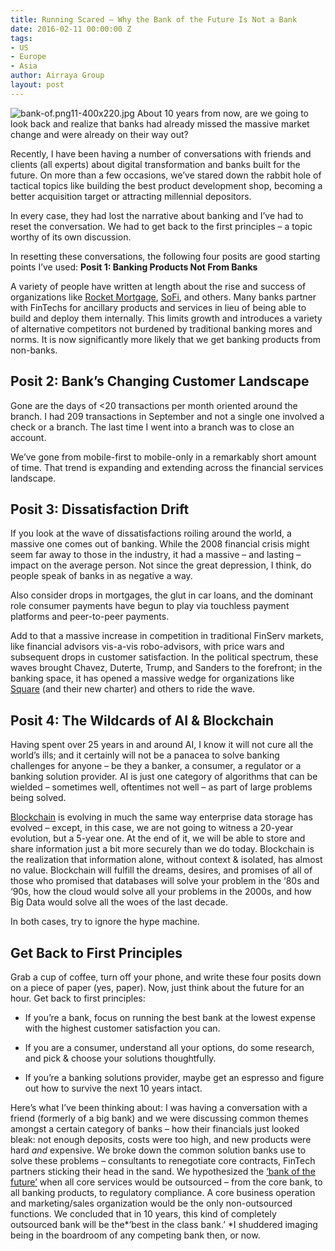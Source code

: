 ```yaml
---
title: Running Scared – Why the Bank of the Future Is Not a Bank
date: 2016-02-11 00:00:00 Z
tags:
- US
- Europe
- Asia
author: Airraya Group
layout: post
---
```


![bank-of.png11-400x220.jpg](/uploads/bank-of.png11-400x220.jpg)
About 10 years from now, are we going to look back and realize that banks had already missed the massive market change and were already on their way out?

Recently, I have been having a number of conversations with friends and clients (all experts) about digital transformation and banks built for the future. On more than a few occasions, we’ve stared down the rabbit hole of tactical topics like building the best product development shop, becoming a better acquisition target or attracting millennial depositors.

In every case, they had lost the narrative about banking and I’ve had to reset the conversation. We had to get back to the first principles – a topic worthy of its own discussion.

In resetting these conversations, the following four posits are good starting points I’ve used: <!-- more -->
**Posit 1: Banking Products Not From Banks**

A variety of people have written at length about the rise and success of organizations like [Rocket Mortgage](https://rocket.quickenloans.com/), [SoFi](https://www.sofi.com/), and others. Many banks partner with FinTechs for ancillary products and services in lieu of being able to build and deploy them internally. This limits growth and introduces a variety of alternative competitors not burdened by traditional banking mores and norms. It is now significantly more likely that we get banking products from non-banks.

## **Posit 2: Bank’s Changing Customer Landscape**

Gone are the days of <20 transactions per month oriented around the branch. I had 209 transactions in September and not a single one involved a check or a branch. The last time I went into a branch was to close an account.

We’ve gone from mobile-first to mobile-only in a remarkably short amount of time. That trend is expanding and extending across the financial services landscape.

## **Posit 3: Dissatisfaction Drift**

If you look at the wave of dissatisfactions roiling around the world, a massive one comes out of banking. While the 2008 financial crisis might seem far away to those in the industry, it had a massive – and lasting – impact on the average person. Not since the great depression, I think, do people speak of banks in as negative a way.

Also consider drops in mortgages, the glut in car loans, and the dominant role consumer payments have begun to play via touchless payment platforms and peer-to-peer payments.

Add to that a massive increase in competition in traditional FinServ markets, like financial advisors vis-a-vis robo-advisors, with price wars and subsequent drops in customer satisfaction. In the political spectrum, these waves brought Chavez, Duterte, Trump, and Sanders to the forefront; in the banking space, it has opened a massive wedge for organizations like [Square](https://squareup.com/) (and their new charter) and others to ride the wave.

## **Posit 4: The Wildcards of AI & Blockchain**

Having spent over 25 years in and around AI, I know it will not cure all the world’s ills; and it certainly will not be a panacea to solve banking challenges for anyone – be they a banker, a consumer, a regulator or a banking solution provider. AI is just one category of algorithms that can be wielded – sometimes well, oftentimes not well – as part of large problems being solved.

[Blockchain](https://letstalkpayments.com/an-overview-of-blockchain-technology/) is evolving in much the same way enterprise data storage has evolved – except, in this case, we are not going to witness a 20-year evolution, but a 5-year one. At the end of it, we will be able to store and share information just a bit more securely than we do today. Blockchain is the realization that information alone, without context & isolated, has almost no value. Blockchain will fulfill the dreams, desires, and promises of all of those who promised that databases will solve your problem in the ‘80s and ‘90s, how the cloud would solve all your problems in the 2000s, and how Big Data would solve all the woes of the last decade.

In both cases, try to ignore the hype machine.

## **Get Back to First Principles**

Grab a cup of coffee, turn off your phone, and write these four posits down on a piece of paper (yes, paper). Now, just think about the future for an hour. Get back to first principles:

* If you’re a bank, focus on running the best bank at the lowest expense with the highest customer satisfaction you can.

* If you are a consumer, understand all your options, do some research, and pick & choose your solutions thoughtfully.

* If you’re a banking solutions provider, maybe get an espresso and figure out how to survive the next 10 years intact.

Here’s what I’ve been thinking about: I was having a conversation with a friend (formerly of a big bank) and we were discussing common themes amongst a certain category of banks – how their financials just looked bleak: not enough deposits, costs were too high, and new products were hard *and* expensive. We broke down the common solution banks use to solve these problems – consultants to renegotiate core contracts, FinTech partners sticking their head in the sand. We hypothesized the [‘bank of the future’](https://letstalkpayments.com/the-modular-bank-of-the-future/) when all core services would be outsourced – from the core bank, to all banking products, to regulatory compliance. A core business operation and marketing/sales organization would be the only non-outsourced functions. We concluded that in 10 years, this kind of completely outsourced bank will be the*‘best in the class bank.’ *I shuddered imaging being in the boardroom of any competing bank then, or now.